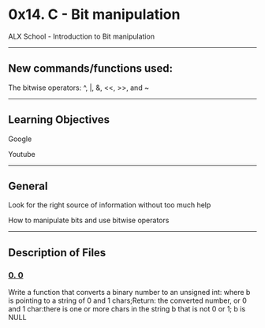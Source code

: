 # **0x14. C - Bit manipulation**
ALX School - Introduction to Bit manipulation

---
## **New commands/functions used:**

The bitwise operators: ^, |, &, <<, >>, and ~

---
## **Learning Objectives**

Google

Youtube

---
## **General**
Look for the right source of information without too much help

How to manipulate bits and use bitwise operators

---
## **Description of Files**

### [**0. 0**](0-binary_to_uint.c)
Write a function that converts a binary number to an unsigned int:
where b is pointing to a string of 0 and 1 chars;Return: the converted number, or 0 and 1 char:there is one or more chars in the string b that is not 0 or 1; b is NULL


